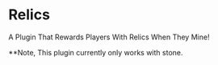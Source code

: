 # Relics
A Plugin That Rewards Players With Relics When They Mine!

**Note, This plugin currently only works with stone.
